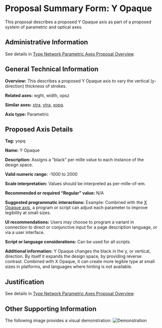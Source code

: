 # Proposal Summary Form: Y Opaque

This proposal describes a proposed Y Opaque axis as part of a proposed system of parametric and optical axes.

## Administrative Information

See details in [Type Network Parametric Axes Proposal Overview](Overview.md).

## General Technical Information

**Overview:** This describes a proposed Y Opaque axis to vary the vertical (y-direction) thickness of strokes.

**Related axes:** wght, width, opsz

**Similar axes:** [xtra](ProposalSummary_xtra.md), [ytra](ProposalSummary_ytra.md), [xopq](ProposalSummary_xopq.md).

**Axis type:** Parametric

## Proposed Axis Details

**Tag:** yopq

**Name:** Y Opaque

**Description:** Assigns a “black” per mille value to each instance of the design space.

**Valid numeric range:**  -1000 to 2000

**Scale interpretation:** Values should be interpreted as per-mille-of-em.

**Recommended or required “Regular” value:** N/A

**Suggested programmatic interactions:** Example: Combined with the [X Opaque axis](ProposalSummary_xopq.md),
a program or script can adjust each parameter to improve legibility at small sizes.

**UI recommendations:** Users may choose to program a variant in connection to direct or
conjunctive input for a page description language, or via a user interface.

**Script or language considerations:** Can be used for all scripts.

**Additional information:** Y Opaque changes the black in the y, or vertical, direction.
By itself it expands the design space, by providing reverse contrast. Combined with X Opaque,
it can create more legible type at small sizes in platforms, and languages where hinting is
not available.

## Justification

See details in [Type Network Parametric Axes Proposal Overview](Overview.md).

## Other Supporting Information

The following image provides a visual demonstration:
![Demonstration](demos/animation-yopq.gif)
